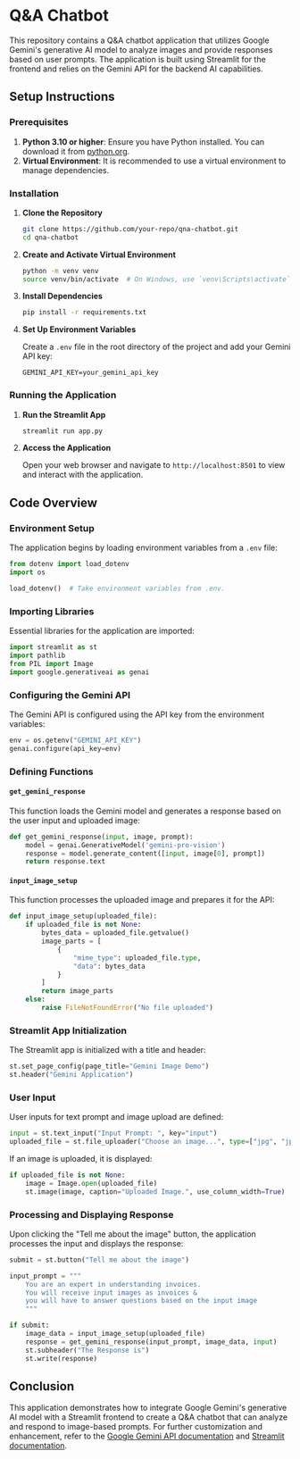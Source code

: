# Q&A Chatbot

This repository contains a Q&A chatbot application that utilizes Google Gemini's generative AI model to analyze images and provide responses based on user prompts. The application is built using Streamlit for the frontend and relies on the Gemini API for the backend AI capabilities.

## Setup Instructions

### Prerequisites

1. **Python 3.10 or higher**: Ensure you have Python installed. You can download it from [python.org](https://www.python.org/).
2. **Virtual Environment**: It is recommended to use a virtual environment to manage dependencies.

### Installation

1. **Clone the Repository**

   ```bash
   git clone https://github.com/your-repo/qna-chatbot.git
   cd qna-chatbot
   ```

2. **Create and Activate Virtual Environment**

   ```bash
   python -m venv venv
   source venv/bin/activate  # On Windows, use `venv\Scripts\activate`
   ```

3. **Install Dependencies**

   ```bash
   pip install -r requirements.txt
   ```

4. **Set Up Environment Variables**

   Create a `.env` file in the root directory of the project and add your Gemini API key:

   ```
   GEMINI_API_KEY=your_gemini_api_key
   ```

### Running the Application

1. **Run the Streamlit App**

   ```bash
   streamlit run app.py
   ```

2. **Access the Application**

   Open your web browser and navigate to `http://localhost:8501` to view and interact with the application.

## Code Overview

### Environment Setup

The application begins by loading environment variables from a `.env` file:

```python
from dotenv import load_dotenv
import os

load_dotenv()  # Take environment variables from .env.
```

### Importing Libraries

Essential libraries for the application are imported:

```python
import streamlit as st
import pathlib
from PIL import Image
import google.generativeai as genai
```

### Configuring the Gemini API

The Gemini API is configured using the API key from the environment variables:

```python
env = os.getenv("GEMINI_API_KEY")
genai.configure(api_key=env)
```

### Defining Functions

#### `get_gemini_response`

This function loads the Gemini model and generates a response based on the user input and uploaded image:

```python
def get_gemini_response(input, image, prompt):
    model = genai.GenerativeModel('gemini-pro-vision')
    response = model.generate_content([input, image[0], prompt])
    return response.text
```

#### `input_image_setup`

This function processes the uploaded image and prepares it for the API:

```python
def input_image_setup(uploaded_file):
    if uploaded_file is not None:
        bytes_data = uploaded_file.getvalue()
        image_parts = [
            {
                "mime_type": uploaded_file.type,
                "data": bytes_data
            }
        ]
        return image_parts
    else:
        raise FileNotFoundError("No file uploaded")
```

### Streamlit App Initialization

The Streamlit app is initialized with a title and header:

```python
st.set_page_config(page_title="Gemini Image Demo")
st.header("Gemini Application")
```

### User Input

User inputs for text prompt and image upload are defined:

```python
input = st.text_input("Input Prompt: ", key="input")
uploaded_file = st.file_uploader("Choose an image...", type=["jpg", "jpeg", "png"])
```

If an image is uploaded, it is displayed:

```python
if uploaded_file is not None:
    image = Image.open(uploaded_file)
    st.image(image, caption="Uploaded Image.", use_column_width=True)
```

### Processing and Displaying Response

Upon clicking the "Tell me about the image" button, the application processes the input and displays the response:

```python
submit = st.button("Tell me about the image")

input_prompt = """
    You are an expert in understanding invoices.
    You will receive input images as invoices &
    you will have to answer questions based on the input image
    """

if submit:
    image_data = input_image_setup(uploaded_file)
    response = get_gemini_response(input_prompt, image_data, input)
    st.subheader("The Response is")
    st.write(response)
```

## Conclusion

This application demonstrates how to integrate Google Gemini's generative AI model with a Streamlit frontend to create a Q&A chatbot that can analyze and respond to image-based prompts. For further customization and enhancement, refer to the [Google Gemini API documentation](https://developers.google.com/gemini) and [Streamlit documentation](https://docs.streamlit.io/).